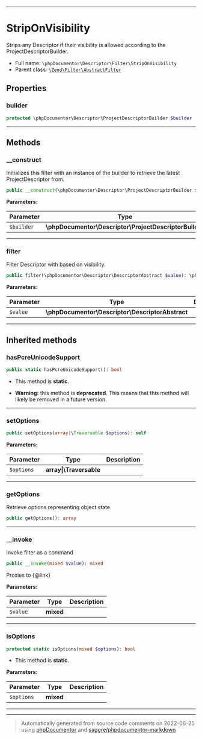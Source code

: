 ***

# StripOnVisibility

Strips any Descriptor if their visibility is allowed according to the ProjectDescriptorBuilder.



* Full name: `\phpDocumentor\Descriptor\Filter\StripOnVisibility`
* Parent class: [`\Zend\Filter\AbstractFilter`](../../../Zend/Filter/AbstractFilter.md)



## Properties


### builder



```php
protected \phpDocumentor\Descriptor\ProjectDescriptorBuilder $builder
```






***

## Methods


### __construct

Initializes this filter with an instance of the builder to retrieve the latest ProjectDescriptor from.

```php
public __construct(\phpDocumentor\Descriptor\ProjectDescriptorBuilder $builder): mixed
```








**Parameters:**

| Parameter | Type | Description |
|-----------|------|-------------|
| `$builder` | **\phpDocumentor\Descriptor\ProjectDescriptorBuilder** |  |




***

### filter

Filter Descriptor with based on visibility.

```php
public filter(\phpDocumentor\Descriptor\DescriptorAbstract $value): \phpDocumentor\Descriptor\DescriptorAbstract|null
```








**Parameters:**

| Parameter | Type | Description |
|-----------|------|-------------|
| `$value` | **\phpDocumentor\Descriptor\DescriptorAbstract** |  |




***


## Inherited methods


### hasPcreUnicodeSupport



```php
public static hasPcreUnicodeSupport(): bool
```



* This method is **static**.


* **Warning:** this method is **deprecated**. This means that this method will likely be removed in a future version.






***

### setOptions



```php
public setOptions(array|\Traversable $options): self
```








**Parameters:**

| Parameter | Type | Description |
|-----------|------|-------------|
| `$options` | **array&#124;\Traversable** |  |




***

### getOptions

Retrieve options representing object state

```php
public getOptions(): array
```











***

### __invoke

Invoke filter as a command

```php
public __invoke(mixed $value): mixed
```

Proxies to {@link}






**Parameters:**

| Parameter | Type | Description |
|-----------|------|-------------|
| `$value` | **mixed** |  |




***

### isOptions



```php
protected static isOptions(mixed $options): bool
```



* This method is **static**.




**Parameters:**

| Parameter | Type | Description |
|-----------|------|-------------|
| `$options` | **mixed** |  |




***


***
> Automatically generated from source code comments on 2022-06-25 using [phpDocumentor](http://www.phpdoc.org/) and [saggre/phpdocumentor-markdown](https://github.com/Saggre/phpDocumentor-markdown)
